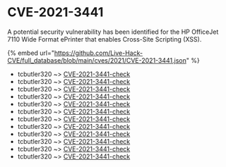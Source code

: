 # CVE-2021-3441

A potential security vulnerability has been identified for the HP OfficeJet 7110 Wide Format ePrinter that enables Cross-Site Scripting (XSS).

{% embed url="https://github.com/Live-Hack-CVE/full_database/blob/main/cves/2021/CVE-2021-3441.json" %}


* tcbutler320 ~> [CVE-2021-3441-check](https://www.alice-snow.ru/2021/database/cve-2021-3441/cve-2021-3441-check-tcbutler320)
* tcbutler320 ~> [CVE-2021-3441-check](https://www.alice-snow.ru/2021/database/cve-2021-3441/cve-2021-3441-check-tcbutler320)
* tcbutler320 ~> [CVE-2021-3441-check](https://www.alice-snow.ru/2021/database/cve-2021-3441/cve-2021-3441-check-tcbutler320)
* tcbutler320 ~> [CVE-2021-3441-check](https://www.alice-snow.ru/2021/database/cve-2021-3441/cve-2021-3441-check-tcbutler320)
* tcbutler320 ~> [CVE-2021-3441-check](https://www.alice-snow.ru/2021/database/cve-2021-3441/cve-2021-3441-check-tcbutler320)
* tcbutler320 ~> [CVE-2021-3441-check](https://www.alice-snow.ru/2021/database/cve-2021-3441/cve-2021-3441-check-tcbutler320)
* tcbutler320 ~> [CVE-2021-3441-check](https://www.alice-snow.ru/2021/database/cve-2021-3441/cve-2021-3441-check-tcbutler320)
* tcbutler320 ~> [CVE-2021-3441-check](https://www.alice-snow.ru/2021/database/cve-2021-3441/cve-2021-3441-check-tcbutler320)
* tcbutler320 ~> [CVE-2021-3441-check](https://www.alice-snow.ru/2021/database/cve-2021-3441/cve-2021-3441-check-tcbutler320)
* tcbutler320 ~> [CVE-2021-3441-check](https://www.alice-snow.ru/2021/database/cve-2021-3441/cve-2021-3441-check-tcbutler320)
* tcbutler320 ~> [CVE-2021-3441-check](https://www.alice-snow.ru/2021/database/cve-2021-3441/cve-2021-3441-check-tcbutler320)
* tcbutler320 ~> [CVE-2021-3441-check](https://www.alice-snow.ru/2021/database/cve-2021-3441/cve-2021-3441-check-tcbutler320)